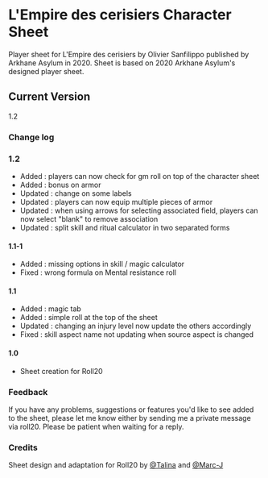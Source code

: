 # L'Empire des cerisiers Character Sheet
Player sheet for L'Empire des cerisiers by Olivier Sanfilippo published by Arkhane Asylum in 2020. Sheet is based on 2020 Arkhane Asylum's designed player sheet.

## Current Version
1.2

### Change log

### 1.2

* Added : players can now check for gm roll on top of the character sheet
* Added : bonus on armor
* Updated : change on some labels
* Updated : players can now equip multiple pieces of armor
* Updated : when using arrows for selecting associated field, players can now select "blank" to remove association
* Updated : split skill and ritual calculator in two separated forms

#### 1.1-1 
* Added : missing options in skill / magic calculator
* Fixed : wrong formula on Mental resistance roll

#### 1.1
* Added : magic tab
* Added : simple roll at the top of the sheet
* Updated : changing an injury level now update the others accordingly
* Fixed : skill aspect name not updating when source aspect is changed

#### 1.0
* Sheet creation for Roll20

### Feedback
If you have any problems, suggestions or features you'd like to see added to the sheet, please let me know either by sending me a private message via roll20.  Please be patient when waiting for a reply.

### Credits
Sheet design and adaptation for Roll20 by [@Talina](https://app.roll20.net/users/3632466/talina) and [@Marc-J](https://app.roll20.net/users/3631783/marc-j)
